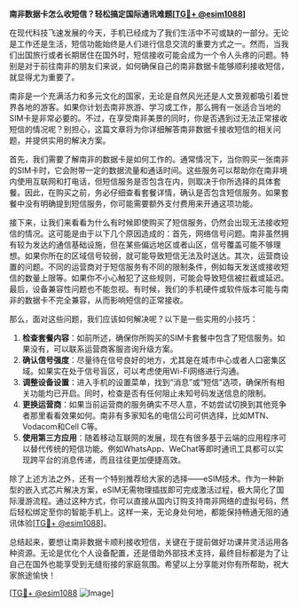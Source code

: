 **南非数据卡怎么收短信？轻松搞定国际通讯难题[[TG💪+ @esim1088](https://t.me/s/esim1088)]**

在现代科技飞速发展的今天，手机已经成为了我们生活中不可或缺的一部分。无论是工作还是生活，短信功能始终是人们进行信息交流的重要方式之一。然而，当我们出国旅行或者长期居住在国外时，短信接收可能会成为一个令人头疼的问题。特别是对于前往南非的朋友们来说，如何确保自己的南非数据卡能够顺利接收短信，就显得尤为重要了。

南非是一个充满活力和多元文化的国家，无论是自然风光还是人文景观都吸引着世界各地的游客。如果你计划去南非旅游、学习或工作，那么拥有一张适合当地的SIM卡是非常必要的。不过，在享受南非美景的同时，你是否遇到过无法正常接收短信的情况呢？别担心，这篇文章将为你详细解答南非数据卡接收短信的相关问题，并提供实用的解决方案。

首先，我们需要了解南非的数据卡是如何工作的。通常情况下，当你购买一张南非的SIM卡时，它会附带一定的数据流量和通话时间。这些服务可以帮助你在南非境内使用互联网和打电话，但短信服务是否包含在内，则取决于你所选择的具体套餐。因此，在购买之前，务必仔细查看套餐详情，确认是否包含短信服务。如果套餐中没有明确提到短信服务，你可能需要额外支付费用来开通这项功能。

接下来，让我们来看看为什么有时候即使购买了短信服务，仍然会出现无法接收短信的情况。这可能是由于以下几个原因造成的：首先，网络信号问题。南非虽然拥有较为发达的通信基础设施，但在某些偏远地区或者山区，信号覆盖可能不够理想。如果你所在的区域信号较弱，就可能导致短信无法及时送达。其次，运营商设置的问题。不同的运营商对于短信服务有不同的限制条件，例如每天发送或接收短信的数量上限等。如果你不小心触犯了这些规则，可能会导致短信被拦截或延迟。最后，设备兼容性问题也不能忽视。有时候，我们的手机硬件或软件版本可能与南非的数据卡不完全兼容，从而影响短信的正常接收。

那么，面对这些问题，我们应该如何解决呢？以下是一些实用的小技巧：

1. **检查套餐内容**：如前所述，确保你所购买的SIM卡套餐中包含了短信服务。如果没有，可以联系运营商客服咨询升级方案。
2. **确认信号强度**：尽量待在信号良好的地方，尤其是在城市中心或者人口密集区域。如果实在处于信号盲区，可以考虑使用Wi-Fi网络进行沟通。
3. **调整设备设置**：进入手机的设置菜单，找到“消息”或“短信”选项，确保所有相关功能均已开启。同时，检查是否有任何阻止未知号码发送信息的限制。
4. **更换运营商**：如果当前运营商的服务确实不尽人意，不妨尝试切换到其他竞争者那里看看效果如何。南非有多家知名的电信公司可供选择，比如MTN、Vodacom和Cell C等。
5. **使用第三方应用**：随着移动互联网的发展，现在有很多基于云端的应用程序可以替代传统的短信功能。例如WhatsApp、WeChat等即时通讯工具都可以实现跨平台的消息传递，而且往往更加便捷高效。

除了上述方法之外，还有一个特别推荐给大家的选择——eSIM技术。作为一种新型的嵌入式芯片解决方案，eSIM无需物理插拔即可完成激活过程，极大简化了国际漫游流程。通过这种方式，你可以直接从国内订购支持南非网络的虚拟号码，然后轻松绑定至你的智能手机上。这样一来，无论身处何地，都能保持畅通无阻的通讯体验[[TG💪+ @esim1088](https://t.me/s/esim1088)]。

总结起来，要想让南非数据卡顺利接收短信，关键在于提前做好功课并灵活运用各种资源。无论是优化个人设备配置，还是借助外部技术支持，最终目标都是为了让自己在国外也能享受到无缝衔接的家庭氛围。希望以上分享能对你有所帮助，祝大家旅途愉快！

[[TG💪+ @esim1088](https://t.me/s/esim1088) ![Image](https://i.postimg.cc/4NQfJmqS/Snipaste-2025-05-13-00-14-12.png)]